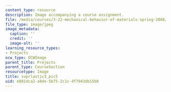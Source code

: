 ```yaml
---
content_type: resource
description: Image accompanying a course assignment.
file: /media/courses/3-22-mechanical-behavior-of-materials-spring-2008/e081dca2a8de5b752c1c4f7943db15b8_suprlastic3_pic5.jpg
file_type: image/jpeg
image_metadata:
  caption: ''
  credit: ''
  image-alt: ''
learning_resource_types:
- Projects
ocw_type: OCWImage
parent_title: Projects
parent_type: CourseSection
resourcetype: Image
title: suprlastic3_pic5
uid: e081dca2-a8de-5b75-2c1c-4f7943db15b8
---
```

